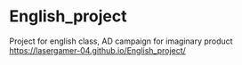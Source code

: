 # English_project
Project for english class, AD campaign for imaginary product
https://lasergamer-04.github.io/English_project/
